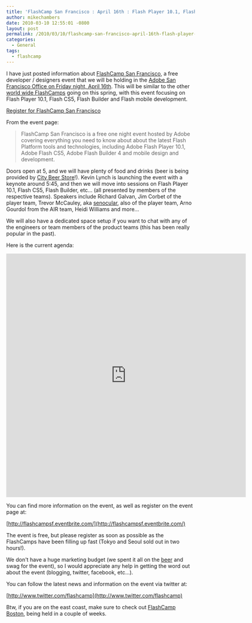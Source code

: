 ```yaml
---
title: 'FlashCamp San Francisco : April 16th : Flash Player 10.1, Flash CS5, Flash Mobile'
author: mikechambers
date: 2010-03-10 12:55:01 -0800
layout: post
permalink: /2010/03/10/flashcamp-san-francisco-april-16th-flash-player-10-1-flash-cs5-flash-mobile/
categories:
  - General
tags:
  - flashcamp
---
```


I have just posted information about [FlashCamp San Francisco][1], a free developer / designers event that we will be holding in the [Adobe San Francisco Office on Friday night, April 16th][1]. This will be similar to the other [world wide FlashCamps][2] going on this spring, with this event focusing on Flash Player 10.1, Flash CS5, Flash Builder and Flash mobile development.

[Register for FlashCamp San Francisco][1]

From the event page:

> FlashCamp San Francisco is a free one night event hosted by Adobe covering everything you need to know about about the latest Flash Platform tools and technologies, including Adobe Flash Player 10.1, Adobe Flash CS5, Adobe Flash Builder 4 and mobile design and development.

<!--more-->

Doors open at 5, and we will have plenty of food and drinks (beer is being provided by [City Beer Store][3]!). Kevin Lynch is launching the event with a keynote around 5:45, and then we will move into sessions on Flash Player 10.1, Flash CS5, Flash Builder, etc... (all presented by members of the respective teams). Speakers include Richard Galvan, Jim Corbet of the player team, Trevor McCauley, aka [senocular][4], also of the player team, Arno Gourdol from the AIR team, Heidi Williams and more...

We will also have a dedicated space setup if you want to chat with any of the engineers or team members of the product teams (this has been really popular in the past).

Here is the current agenda:

<iframe src="http://www.google.com/calendar/embed?src=cr2qc03av09ci25pgnltea1a9o%40group.calendar.google.com&dates=20100416%2F20100417&mode=AGENDA" style=" border-width:0 " width="640" frameborder="0" height="650"></iframe>

You can find more information on the event, as well as register on the event page at:

[http://flashcampsf.eventbrite.com/](http://flashcampsf.eventbrite.com/)

The event is free, but please register as soon as possible as the FlashCamps have been filling up fast (Tokyo and Seoul sold out in two hours!).

We don't have a huge marketing budget (we spent it all on the [beer][3] and swag for the event), so I would appreciate any help in getting the word out about the event (blogging, twitter, facebook, etc...).

You can follow the latest news and information on the event via twitter at:

[http://www.twitter.com/flashcamp](http://www.twitter.com/flashcamp)

Btw, if you are on the east coast, make sure to check out [FlashCamp Boston][5], being held in a couple of weeks.

 [1]: http://flashcampsf.eventbrite.com/
 [2]: http://www.adobe.com/go/flashcamp
 [3]: http://www.citybeerstore.com/
 [4]: http://www.senocular.com/
 [5]: http://blog.digitalbackcountry.com/2010/02/come-to-flash-camp-boston-for-free-march-19th/